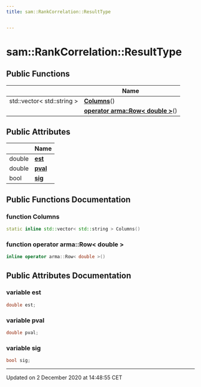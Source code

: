 ```yaml
---
title: sam::RankCorrelation::ResultType


---
```


# sam::RankCorrelation::ResultType



















## Public Functions

|                | Name           |
| -------------- | -------------- |
| std::vector< std::string > | **[Columns](/doxygen/Classes/structsam_1_1_rank_correlation_1_1_result_type/#function-columns)**()  |
|  | **[operator arma::Row< double >](/doxygen/Classes/structsam_1_1_rank_correlation_1_1_result_type/#function-operator-armarow<-double->)**()  |


## Public Attributes

|                | Name           |
| -------------- | -------------- |
| double | **[est](/doxygen/Classes/structsam_1_1_rank_correlation_1_1_result_type/#variable-est)**  |
| double | **[pval](/doxygen/Classes/structsam_1_1_rank_correlation_1_1_result_type/#variable-pval)**  |
| bool | **[sig](/doxygen/Classes/structsam_1_1_rank_correlation_1_1_result_type/#variable-sig)**  |














## Public Functions Documentation

### function Columns

```cpp
static inline std::vector< std::string > Columns()
```





























### function operator arma::Row< double >

```cpp
inline operator arma::Row< double >()
```































## Public Attributes Documentation

### variable est

```cpp
double est;
```





























### variable pval

```cpp
double pval;
```





























### variable sig

```cpp
bool sig;
```

































-------------------------------

Updated on  2 December 2020 at 14:48:55 CET